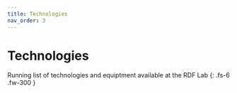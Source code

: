 ```yaml
---
title: Technologies
nav_order: 3
---
```


# Technologies

Running list of technologies and equiptment available at the RDF Lab
{: .fs-6 .fw-300 }